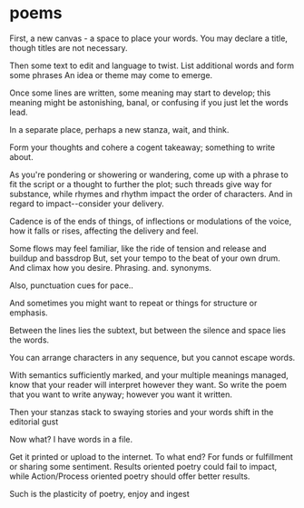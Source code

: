 # poems
First, a new canvas - a space to place your words.
You may declare a title, 
though titles are not necessary.

Then some text to edit and language to twist. 
List additional words and form some phrases
An idea or theme may come to emerge.

Once some lines are written, some meaning may start to develop;
this meaning might be astonishing, banal, or confusing 
if you just let the words lead. 

In a separate place, perhaps a new stanza, wait, and think. 

Form your thoughts and cohere a cogent takeaway; 
something to write about.

As you're pondering or showering or wandering, 
come up with a phrase to fit the script
or a thought to further the plot;
such threads give way for substance, while
rhymes and rhythm impact the order of characters.
And in regard to impact--consider your delivery. 

Cadence is of the ends of things, 
of inflections or modulations of the voice,
how it falls or rises, affecting the delivery and feel.

Some flows may feel familiar, 
like the ride of tension and release and buildup and bassdrop
But, set your tempo to the beat of your own drum. 
And climax how you desire.
Phrasing. and. synonyms. 

Also, punctuation cues for pace..

And sometimes you might want to repeat or things for structure or emphasis.

Between the lines lies the subtext, but between the silence and space lies the words.

You can arrange characters in any sequence, but you cannot escape words.

With semantics sufficiently marked, and your multiple meanings managed,
know that your reader will interpret however they want.
So write the poem that you want to write anyway; however you want it written.

Then your stanzas stack to swaying stories 
and your words shift in the editorial gust

Now what? I have words in a file. 

Get it printed or upload to the internet. 
To what end? 
For funds or fulfillment or sharing some sentiment. 
Results oriented poetry could fail to impact, while
Action/Process oriented poetry should offer better results.

Such is the plasticity of poetry, enjoy and ingest

